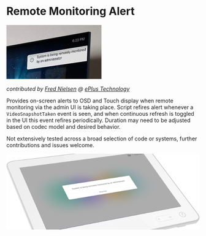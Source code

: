 # Remote Monitoring Alert

![osdUI](osdUI.png)

*contributed by [Fred Nielsen](https://github.com/fredless) @ [ePlus Technology](https://www.eplus.com)*

Provides on-screen alerts to OSD and Touch display when remote monitoring via the admin UI is taking place.  Script refires alert whenever a `VideoSnapshotTaken` event is seen, and when continuous refresh is toggled in the UI this event refires periodically.  Duration may need to be adjusted based on codec model and desired behavior.

Not extensively tested across a broad selection of code or systems, further contributions and issues welcome.

![touchUI](touchUI.png)
